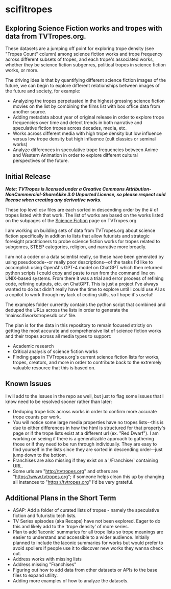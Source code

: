 # scifitropes

## Exploring Science Fiction works and tropes with data from TVTropes.org.

These datasets are a jumping off point for exploring trope density (see "Tropes Count" column) among science fiction works and trope frequency across different subsets of tropes, and each trope's associated works, whether they be science fiction subgenres, political tropes in science fiction works, or more.

The driving idea is that by quantifying different science fiction images of the future, we can begin to explore different relationships between images of the future and society, for example:

* Analyzing the tropes perpetuated in the highest grossing science fiction movies on the list by combining the films list with box office data from another source.
* Adding metadata about year of original release in order to explore trope frequencies over time and detect trends in both narrative and speculative fiction tropes across decades, media, etc.
* Works across different media with high trope density but low influence versus low trope density but high influence (cult classics or seminal works)
* Analyze differences in speculative trope frequencies between Anime and Western Animation in order to explore different cultural perspectives of the future.

## Initial Release

***Note: TVTropes is licensed under a Creative Commons Attribution-NonCommercial-ShareAlike 3.0 Unported License, so please respect said license when creating any derivative works.***

These top level csv files are each sorted in descending order by the # of tropes listed with that work. The list of works are based on the works listed on the subpages of the [Science Fiction](https://tvtropes.org/pmwiki/pmwiki.php/Main/ScienceFiction) page on TVTropes.org
 
I am working on building sets of data from TVTropes.org about science fiction specifically in addtion to lists that allow futurists and strategic foresight practitioners to probe science fiction works for tropes related to subgenres, STEEP categories, religion, and narrative more broadly.

I am not a coder or a data scientist really, so these have been generated by using pseudocode--or really poor descriptions--of the tasks I'd like to accomplish using OpenAI's GPT-4 model on ChatGPT which then returned python scripts I could copy and paste to run from the command line on UNIX-based systems. From there it was a trial and error process of refining code, refining outputs, etc. on ChatGPT. This is just a project I've always wanted to do but didn't really have the time to explore until I could use AI as a copilot to work through my lack of coding skills, so I hope it's useful!

The examples folder currently contains the python script that combined and deduped the URLs across the lists in order to generate the 'mainscifiworkstropesdb.csv' file. 

The plan is for the data in this repository to remain focused strictly on getting the most accurate and comprehensive list of science fiction works and their tropes across all media types to support:

* Academic research
* Critical analysis of science fiction works
* Finding gaps in TVTropes.org's current science fiction lists for works, tropes, creators, and more in order to contribute back to the extremely valuable resource that this is based on.

## Known Issues

I will add to the Issues in the repo as well, but just to flag some issues that I know need to be resolved sooner rather than later:

* Deduping trope lists across works in order to confirm more accurate trope counts per work.
* You will notice some large media properties have no tropes lists--this is due to either differences in how the html is structured for that property's page or if the trope lists exist at a different url (ex. "Red Dwarf"). I am working on seeing if there is a generalizable approach to gathering those or if they need to be run through individually. They are easy to find yourself in the lists since they are sorted in descending order--just jump down to the bottom.
* Franchises are also missing if they exist on a '/Franchise/' containing URL.
* Some urls are "http://tvtropes.org" and others are "https://www.tvtropes.org"; if someone helps clean this up by changing all instances to "https://tvtropes.org" I'd be very grateful.


## Additional Plans in the Short Term

* ASAP: Add a folder of curated lists of tropes - namely the speculative fiction and futuristic tech lists.
* TV Series episodes (aka Recaps) have not been explored. Eager to do this and likely add to the 'trope density' of more series.
* Plan to add 'laconic' summaries for all trope lists so trope meanings are easier to understand and accessible to a wider audience. Initially planned to include the laconic summaries for works but would prefer to avoid spoilers if people use it to discover new works they wanna check out.
* Address works with missing lists
* Address missing "Franchises"
* Figuring out how to add data from other datasets or APIs to the base files to expand utility.
* Adding more examples of how to analyze the datasets.



